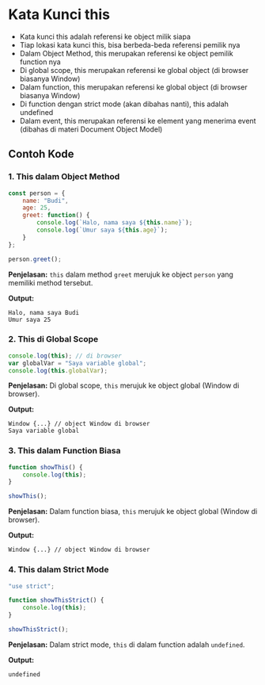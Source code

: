 # Kata Kunci this

- Kata kunci this adalah referensi ke object milik siapa
- Tiap lokasi kata kunci this, bisa berbeda-beda referensi pemilik nya
- Dalam Object Method, this merupakan referensi ke object pemilik function nya
- Di global scope, this merupakan referensi ke global object (di browser biasanya Window)
- Dalam function, this merupakan referensi ke global object (di browser biasanya Window)
- Di function dengan strict mode (akan dibahas nanti), this adalah undefined
- Dalam event, this merupakan referensi ke element yang menerima event (dibahas di materi Document Object Model)

## Contoh Kode

### 1. This dalam Object Method
```javascript
const person = {
    name: "Budi",
    age: 25,
    greet: function() {
        console.log(`Halo, nama saya ${this.name}`);
        console.log(`Umur saya ${this.age}`);
    }
};

person.greet();
```

**Penjelasan:** `this` dalam method `greet` merujuk ke object `person` yang memiliki method tersebut.

**Output:**
```
Halo, nama saya Budi
Umur saya 25
```

### 2. This di Global Scope
```javascript
console.log(this); // di browser
var globalVar = "Saya variable global";
console.log(this.globalVar);
```

**Penjelasan:** Di global scope, `this` merujuk ke object global (Window di browser).

**Output:**
```
Window {...} // object Window di browser
Saya variable global
```

### 3. This dalam Function Biasa
```javascript
function showThis() {
    console.log(this);
}

showThis();
```

**Penjelasan:** Dalam function biasa, `this` merujuk ke object global (Window di browser).

**Output:**
```
Window {...} // object Window di browser
```

### 4. This dalam Strict Mode
```javascript
"use strict";

function showThisStrict() {
    console.log(this);
}

showThisStrict();
```

**Penjelasan:** Dalam strict mode, `this` di dalam function adalah `undefined`.

**Output:**
```
undefined
```
